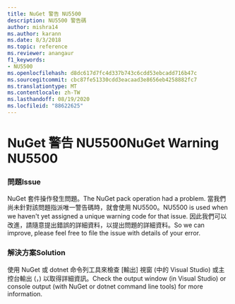```yaml
---
title: NuGet 警告 NU5500
description: NU5500 警告碼
author: mishra14
ms.author: karann
ms.date: 8/3/2018
ms.topic: reference
ms.reviewer: anangaur
f1_keywords:
- NU5500
ms.openlocfilehash: d8dc617d7fc4d337b743c6cdd53ebcadd716b47c
ms.sourcegitcommit: cbc87fe51330cdd3eacaad3e8656eb4258882fc7
ms.translationtype: MT
ms.contentlocale: zh-TW
ms.lasthandoff: 08/19/2020
ms.locfileid: "88622625"
---
```

# <a name="nuget-warning-nu5500"></a><span data-ttu-id="fbf03-103">NuGet 警告 NU5500</span><span class="sxs-lookup"><span data-stu-id="fbf03-103">NuGet Warning NU5500</span></span>

### <a name="issue"></a><span data-ttu-id="fbf03-104">問題</span><span class="sxs-lookup"><span data-stu-id="fbf03-104">Issue</span></span>

<span data-ttu-id="fbf03-105">NuGet 套件操作發生問題。</span><span class="sxs-lookup"><span data-stu-id="fbf03-105">The NuGet pack operation had a problem.</span></span> <span data-ttu-id="fbf03-106">當我們尚未針對該問題指派唯一警告碼時，就會使用 NU5500。</span><span class="sxs-lookup"><span data-stu-id="fbf03-106">NU5500 is used when we haven't yet assigned a unique warning code for that issue.</span></span> <span data-ttu-id="fbf03-107">因此我們可以改進，請隨意提出錯誤的詳細資料，以提出問題的詳細資料。</span><span class="sxs-lookup"><span data-stu-id="fbf03-107">So we can improve, please feel free to file the issue with details of your error.</span></span>


### <a name="solution"></a><span data-ttu-id="fbf03-108">解決方案</span><span class="sxs-lookup"><span data-stu-id="fbf03-108">Solution</span></span>

<span data-ttu-id="fbf03-109">使用 NuGet 或 dotnet 命令列工具來檢查 [輸出] 視窗 (中的 Visual Studio) 或主控台輸出 (，) 以取得詳細資訊。</span><span class="sxs-lookup"><span data-stu-id="fbf03-109">Check the output window (in Visual Studio) or console output (with NuGet or dotnet command line tools) for more information.</span></span>


